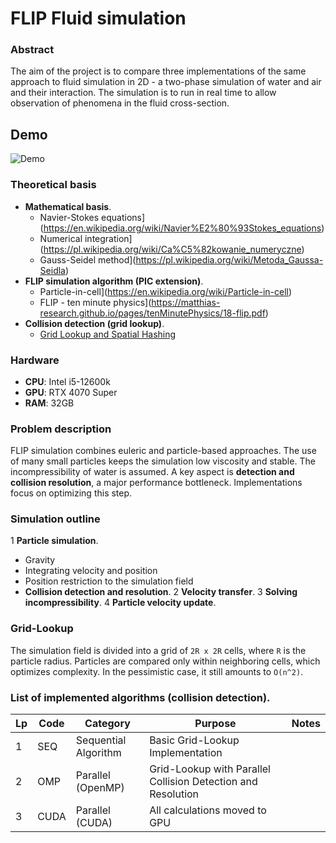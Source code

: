 # FLIP Fluid simulation
### Abstract

The aim of the project is to compare three implementations of the same approach to fluid simulation in 2D - a two-phase simulation of water and air and their interaction. The simulation is to run in real time to allow observation of phenomena in the fluid cross-section.

## Demo

![Demo](https://github.com/Epim3dium/flip-fluid-parallel/blob/fa88775d0ce31b8534089d728dee8634e7e5df3f/showoff.gif)

### Theoretical basis

- **Mathematical basis**.
  - Navier-Stokes equations](https://en.wikipedia.org/wiki/Navier%E2%80%93Stokes_equations)
  - Numerical integration](https://pl.wikipedia.org/wiki/Ca%C5%82kowanie_numeryczne)
  - Gauss-Seidel method](https://pl.wikipedia.org/wiki/Metoda_Gaussa-Seidla)
- **FLIP simulation algorithm (PIC extension)**.
  - Particle-in-cell](https://en.wikipedia.org/wiki/Particle-in-cell)
  - FLIP - ten minute physics](https://matthias-research.github.io/pages/tenMinutePhysics/18-flip.pdf)
- **Collision detection (grid lookup)**.
  - [Grid Lookup and Spatial Hashing](https://www.gorillasun.de/blog/particle-system-optimization-grid-lookup-spatial-hashing/)

### Hardware

- **CPU**: Intel i5-12600k  
- **GPU**: RTX 4070 Super  
- **RAM**: 32GB  

### Problem description

FLIP simulation combines euleric and particle-based approaches. The use of many small particles keeps the simulation low viscosity and stable. The incompressibility of water is assumed. A key aspect is **detection and collision resolution**, a major performance bottleneck. Implementations focus on optimizing this step.

### Simulation outline

1 **Particle simulation**.
   - Gravity
   - Integrating velocity and position
   - Position restriction to the simulation field
   - **Collision detection and resolution**.
2 **Velocity transfer**.
3 **Solving incompressibility**.
4 **Particle velocity update**.

### Grid-Lookup

The simulation field is divided into a grid of `2R x 2R` cells, where `R` is the particle radius. Particles are compared only within neighboring cells, which optimizes complexity. In the pessimistic case, it still amounts to `O(n^2)`.

### List of implemented algorithms (collision detection).

| Lp   | Code   | Category                    | Purpose                                                                     | Notes   |
| ---- | ------ | --------------------------- | --------------------------------------------------------------------------- | ------- |
| 1    | SEQ    | Sequential Algorithm        | Basic Grid-Lookup Implementation                                            |
| 2    | OMP    | Parallel (OpenMP)           | Grid-Lookup with Parallel Collision Detection and Resolution                |
| 3    | CUDA   | Parallel (CUDA)             | All calculations moved to GPU                                               | 
